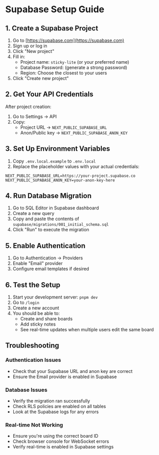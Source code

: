 # Supabase Setup Guide

## 1. Create a Supabase Project

1. Go to [https://supabase.com](https://supabase.com)
2. Sign up or log in
3. Click "New project"
4. Fill in:
   - Project name: `sticky-lite` (or your preferred name)
   - Database Password: (generate a strong password)
   - Region: Choose the closest to your users
5. Click "Create new project"

## 2. Get Your API Credentials

After project creation:
1. Go to Settings → API
2. Copy:
   - Project URL → `NEXT_PUBLIC_SUPABASE_URL`
   - Anon/Public key → `NEXT_PUBLIC_SUPABASE_ANON_KEY`

## 3. Set Up Environment Variables

1. Copy `.env.local.example` to `.env.local`
2. Replace the placeholder values with your actual credentials:
```
NEXT_PUBLIC_SUPABASE_URL=https://your-project.supabase.co
NEXT_PUBLIC_SUPABASE_ANON_KEY=your-anon-key-here
```

## 4. Run Database Migration

1. Go to SQL Editor in Supabase dashboard
2. Create a new query
3. Copy and paste the contents of `supabase/migrations/001_initial_schema.sql`
4. Click "Run" to execute the migration

## 5. Enable Authentication

1. Go to Authentication → Providers
2. Enable "Email" provider
3. Configure email templates if desired

## 6. Test the Setup

1. Start your development server: `pnpm dev`
2. Go to `/login`
3. Create a new account
4. You should be able to:
   - Create and share boards
   - Add sticky notes
   - See real-time updates when multiple users edit the same board

## Troubleshooting

### Authentication Issues
- Check that your Supabase URL and anon key are correct
- Ensure the Email provider is enabled in Supabase

### Database Issues
- Verify the migration ran successfully
- Check RLS policies are enabled on all tables
- Look at the Supabase logs for any errors

### Real-time Not Working
- Ensure you're using the correct board ID
- Check browser console for WebSocket errors
- Verify real-time is enabled in Supabase settings